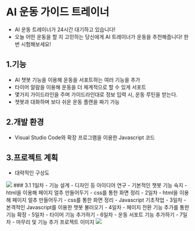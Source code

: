# AI 운동 가이드 트레이너

- AI 운동 트레이너가 24시간 대기하고 있습니다!</li>
- 오늘 어떤 운동을 할 지 고민하는 당신에게 AI 트레이너가 운동을 추천해줍니다! 한 번 시험해보세요!

## 1.기능
- AI 챗봇 기능을 이용해 운동을 서포트하는 여러 기능을 추가
- 타이머 알람을 이용해 운동을 더 체계적으로 할 수 있게 서포트
- 몇가지 가이드라인을 주며 가이드라인대로 정보 입력 시, 운동 루틴을 받는다.
- 챗봇과 대화하며 보다 쉬운 운동 플랜을 짜기 가능
## 2.개발 환경
- Visual Studio Code와 확장 프로그램을 이용한 Javascript 코드
## 3.프로젝트 계획
- 대략적인 구상도
<img src="https://github.com/Kimchanyang524/ChatGPT_project/assets/105031421/a28b2ed6-b843-4722-bb0c-69e5319b1c7e">
### 3.1 1일차
- 기능 설계
- 디자인 등 아이디어 연구
- 기본적인 챗봇 기능 숙지
- html을 이용해 페이지 얼추 만들어두기
- css를 통한 화면 정리
- 2일차
- html을 이용해 페이지 얼추 만들어두기
- css를 통한 화면 정리
- Javascript 기초작업
- 3일차
- 본격적인 Javascript를 이용한 챗봇 불러오기
- 4일차
- 페이지 전환 기능 추가를 통한 기능 확장
- 5일차
- 타이머 기능 추가하기
- 6일차
- 운동 서포트 기능 추가하기
- 7일차
- 마무리 및 기능 추가
    프로젝트 이미지
    <img src="https://github.com/Kimchanyang524/ChatGPT_project/assets/105031421/2a636ad2-6a5a-42b7-90eb-ddd996bbdecd">
  </li>
</ol>

